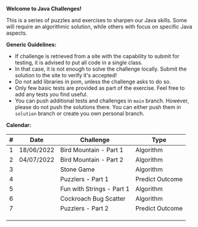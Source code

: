 **Welcome to Java Challenges!**

This is a series of puzzles and exercises to sharpen our Java skills. Some will require an algorithmic solution, while
others with focus on specific Java aspects.

**Generic Guidelines:**

- If challenge is retrieved from a site with the capability to submit for testing, it is advised to put all code in a
  single class.
- In that case, it is not enough to solve the challenge locally. Submit the solution to the site to verify it's
  accepted!
- Do not add libraries in pom, unless the challenge asks to do so.
- Only few basic tests are provided as part of the exercise. Feel free to add any tests you find useful.
- You can push additional tests and challenges in `main` branch. However, please do not push the solutions there. You
  can either push them in `solution` branch or create you own personal branch.

**Calendar:**

| #   | Date       | Challenge                 | Type            |
|-----|------------|---------------------------|-----------------|
| 1   | 18/06/2022 | Bird Mountain - Part 1    | Algorithm       |
| 2   | 04/07/2022 | Bird Mountain - Part 2    | Algorithm       |
| 3   |            | Stone Game                | Algorithm       |
| 4   |            | Puzzlers - Part 1         | Predict Outcome |
| 5   |            | Fun with Strings - Part 1 | Algorithm       |
| 6   |            | Cockroach Bug Scatter     | Algorithm       |
| 7   |            | Puzzlers - Part 2         | Predict Outcome |
|     |            |                           |                 |
|     |            |                           |                 |
|     |            |                           |                 |



